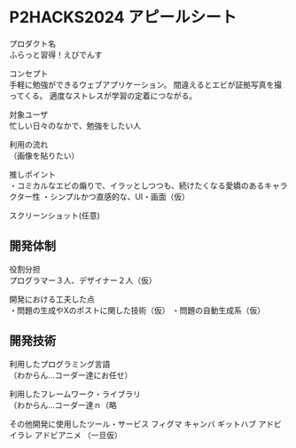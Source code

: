 # P2HACKS2024 アピールシート 

プロダクト名  
ふらっと習得！えびでんす

コンセプト  
手軽に勉強ができるウェブアプリケーション。
間違えるとエビが証拠写真を撮ってくる。
適度なストレスが学習の定着につながる。

対象ユーザ  
忙しい日々のなかで、勉強をしたい人

利用の流れ  
（画像を貼りたい）

推しポイント  
・コミカルなエビの煽りで、イラッとしつつも、続けたくなる愛嬌のあるキャラクター性
・シンプルかつ直感的な、UI・画面（仮）

スクリーンショット(任意)  

## 開発体制  

役割分担  
プログラマー３人、デザイナー２人（仮）

開発における工夫した点  
・問題の生成やXのポストに関した技術（仮）
・問題の自動生成系（仮）

## 開発技術 

利用したプログラミング言語  
（わからん…コーダー達にお任せ）

利用したフレームワーク・ライブラリ  
（わからん…コーダー達ｎ（略

その他開発に使用したツール・サービス
フィグマ
キャンバ
ギットハブ
アドビイラレ
アドビアニメ
（一旦仮）
